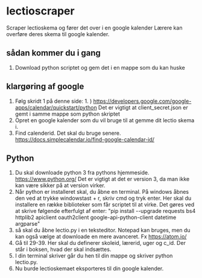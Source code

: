 # lectioscraper
Scraper lectioskema og fører det over i en google kalender
Lærere kan overføre deres skema til google kalender. 


## sådan kommer du i gang
1) Download python scriptet og gem det i en mappe som du kan huske 

## klargøring af google
1) Følg skridt 1 på denne side: 1. ) https://developers.google.com/google-apps/calendar/quickstart/python
   Det er vigtigt at client_secret.json er gemt i samme mappe som python skriptet
2) Opret en google kalender som du vil bruge til at gemme dit lectio skema i.
3) Find calenderid. Det skal du bruge senere. https://docs.simplecalendar.io/find-google-calendar-id/

## Python
1) Du skal downloade python 3 fra pythons hjemmeside. https://www.python.org/
   Det er vigtigt at det er version 3, da man ikke kan være sikker på at version virker.
2) Når python er installeret skal, du åbne en terminal. På windows åbnes den ved at trykke windowstast + r, skriv cmd og tryk enter.
   Her skal du installere en række biblioteker som får scriptet til at virke. Det gøres ved at skrive følgende efterfulgt af enter: 
  "pip install --upgrade requests bs4 httplib2 apiclient oauth2client google-api-python-client datetime argparse"
3) så skal du åbne lectio.py i en teksteditor. Notepad kan bruges, men du kan også vælge at downloade en mere avanceret. Fx                    https://atom.io/
4) Gå til 29-39. Her skal du definerer skoleid, lærerid, uger og c_id. Der står i boksen, hvad der skal indsættes.
5) I din terminal skriver går du hen til din mappe og skriver python lectio.py.
6) Nu burde lectioskemaet eksporteres til din google kalender.  
